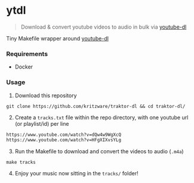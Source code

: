 # ytdl

> Download &amp; convert youtube videos to audio in bulk via [youtube-dl](https://github.com/ytdl-org/youtube-dl)

Tiny Makefile wrapper around [youtube-dl](https://github.com/ytdl-org/youtube-dl)

### Requirements

- Docker

### Usage

1. Download this repository

```
git clone https://github.com/kritzware/traktor-dl && cd traktor-dl/
```

2. Create a `tracks.txt` file within the repo directory, with one youtube url (or playlist/id) per line

```txt
https://www.youtube.com/watch?v=dQw4w9WgXcQ
https://www.youtube.com/watch?v=HFgXIXvsYLg
```

3. Run the Makefile to download and convert the videos to audio (`.m4a`)

```
make tracks
```

4. Enjoy your music now sitting in the `tracks/` folder!
